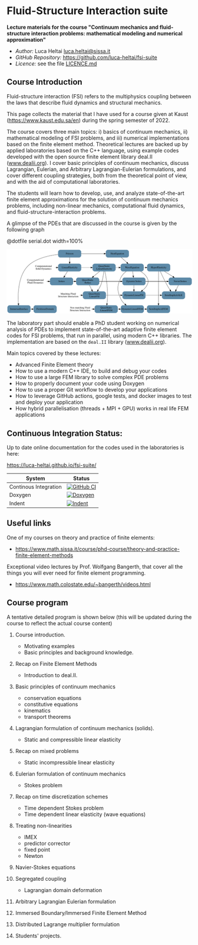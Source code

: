 # Fluid-Structure Interaction suite

**Lecture materials for the course "Continuum mechanics and fluid-structure
interaction problems: mathematical modeling and numerical approximation"**

- *Author:* Luca Heltai <luca.heltai@sissa.it>
- *GitHub Repository:* https://github.com/luca-heltai/fsi-suite
- *Licence:* see the file [LICENCE.md](./LICENCE.md)

## Course Introduction

Fluid-structure interaction (FSI) refers to the multiphysics coupling between
the laws that describe fluid dynamics and structural mechanics. 

This page collects the material that I have used for a course given at Kaust
(https://www.kaust.edu.sa/en) during the spring semester of 2022. 

The course covers three main topics: i) basics of continuum mechanics, ii)
mathematical modeling of FSI problems, and iii) numerical implementations based
on the finite element method. Theoretical lectures are backed up by applied
laboratories based on the C++ language, using example codes developed with the
open source finite element library deal.II (www.dealii.org). I cover basic
principles of continuum mechanics, discuss Lagrangian, Eulerian, and Arbitrary
Lagrangian-Eulerian formulations, and cover different coupling strategies, both
from the theoretical point of view, and with the aid of computational
laboratories.

The students will learn how to develop, use, and analyze state-of-the-art
finite element approximations for the solution of continuum mechanics problems,
including non-linear mechanics, computational fluid dynamics, and
fluid-structure-interaction problems.

A glimpse of the PDEs that are discussed in the course is given by the following 
graph 

@dotfile serial.dot width=100%

![](./doc/dot_files/serial.svg)

The laboratory part should enable a PhD student working on numerical analysis
of PDEs to implement state-of-the-art adaptive finite element codes for FSI
problems, that run in parallel, using modern C++ libraries. The implementation
are based on the `deal.II` library (www.dealii.org).

Main topics covered by these lectures:

- Advanced Finite Element theory
- How to use a modern C++ IDE, to build and debug your codes
- How to use a large FEM library to solve complex PDE problems
- How to properly document your code using Doxygen
- How to use a proper Git workflow to develop your applications
- How to leverage GitHub actions, google tests, and docker images to test and deploy your application
- How hybrid parallelisation (threads + MPI + GPU) works in real life FEM applications

Continuous Integration Status:
-----------------------------

Up to date online documentation for the codes used in the laboratories is here: 

https://luca-heltai.github.io/fsi-suite/

| System | Status                                                                                                                                                                                                                                           |
| ------ | ------------------------------------------------------------------------------------------------------------------------------------------------------------------------------------------------------------------------------------------------ | 
| Continous Integration  | [![GitHub CI](https://github.com/luca-heltai/fsi-suite/actions/workflows/tests.yml/badge.svg)](https://github.com/luca-heltai/fsi-suite/actions/workflows/tests.yml)   |
| Doxygen  | [![Doxygen](https://github.com/luca-heltai/fsi-suite/actions/workflows/doxygen.yml/badge.svg)](https://github.com/luca-heltai/fsi-suite/actions/workflows/doxygen.yml) |
| Indent | [![Indent](https://github.com/luca-heltai/fsi-suite/actions/workflows/indentation.yml/badge.svg)](https://github.com/luca-heltai/fsi-suite/actions/workflows/indentation.yml) |

## Useful links

One of my courses on theory and practice of finite elements:
- https://www.math.sissa.it/course/phd-course/theory-and-practice-finite-element-methods

Exceptional video lectures by Prof. Wolfgang Bangerth, that cover all the
things you will ever need for finite element programming.

- https://www.math.colostate.edu/~bangerth/videos.html

## Course program

A tentative detailed program is shown below 
(this will be updated during the course to reflect the actual course content)

1. Course introduction. 
    - Motivating examples
    - Basic principles and background knowledge.

2. Recap on Finite Element Methods
    - Introduction to deal.II.

3. Basic principles of continuum mechanics 
    - conservation equations 
    - constitutive equations
    - kinematics
    - transport theorems

3. Lagrangian formulation of continuum mechanics (solids).
    - Static and compressible linear elasticity

4. Recap on mixed problems 
    - Static incompressible linear elasticity

5. Eulerian formulation of continuum mechanics
    - Stokes problem

6. Recap on time discretization schemes
    - Time dependent Stokes problem
    - Time dependent linear elasticity (wave equations)
    
7. Treating non-linearities 
    - IMEX
    - predictor corrector
    - fixed point
    - Newton
    
8. Navier-Stokes equations

9. Segregated coupling
    - Lagrangian domain deformation

10. Arbitrary Lagrangian Eulerian formulation

11. Immersed Boundary/Immersed Finite Element Method

12. Distributed Lagrange multiplier formulation

13. Students' projects.

